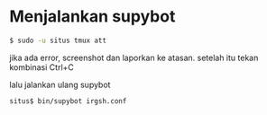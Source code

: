 # Menjalankan supybot

```sh
$ sudo -u situs tmux att
```

jika ada error, screenshot dan laporkan ke atasan. setelah itu tekan kombinasi Ctrl+C

lalu jalankan ulang supybot


```sh
situs$ bin/supybot irgsh.conf
```

